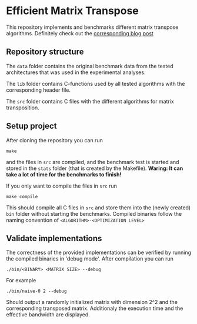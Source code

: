 # Efficient Matrix Transpose

This repository implements and benchmarks different matrix transpose algorithms. Definitely check out the [corresponding blog post](https://chrisdalvit.github.io/efficient-matrix-transpose)

## Repository structure
The ```data``` folder contains the original benchmark data from the tested architectures that was used in the experimental analyses. 

The ```lib``` folder contains C-functions used by all tested algorithms with the corresponding header file.

The ```src``` folder contains C files with the different algorithms for matrix transposition.

## Setup project
After cloning the repository you can run 
```
make
```
and the files in ```src``` are compiled, and the benchmark test is started and stored in the ```stats``` folder (that is created by the Makefile). __Waring: It can take a lot of time for the benchmarks to finish!__

If you only want to compile the files in ```src``` run 
```
make compile
```
This should compile all C files in ```src``` and store them into the (newly created) ```bin``` folder without starting the benchmarks. Compiled binaries follow the naming convention of ```<ALGORITHM>-<OPTIMIZATION LEVEL>```

## Validate implementations
The correctness of the provided implementations can be verified by running the compiled binaries in 'debug mode'. After compilation you can run 
```
./bin/<BINARY> <MATRIX SIZE> --debug
```
For example 
```
./bin/naive-0 2 --debug
```
Should output a randomly initialized matrix with dimension 2^2 and the corresponding transposed matrix. Additionaly the execution time and the effective bandwidth are displayed.